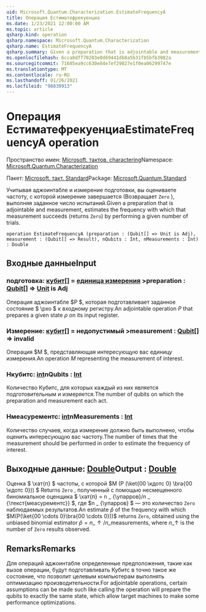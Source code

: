 ```yaml
---
uid: Microsoft.Quantum.Characterization.EstimateFrequencyA
title: Операция Естиматефрекуенциа
ms.date: 1/23/2021 12:00:00 AM
ms.topic: article
qsharp.kind: operation
qsharp.namespace: Microsoft.Quantum.Characterization
qsharp.name: EstimateFrequencyA
qsharp.summary: Given a preparation that is adjointable and measurement, estimates the frequency with which that measurement succeeds (returns `Zero`) by performing a given number of trials.
ms.openlocfilehash: 6cca8dff70283e0d69441db8a5b31fb5bfb3082a
ms.sourcegitcommit: 71605ea9cc630e84e7ef29027e1f0ea06299747e
ms.translationtype: MT
ms.contentlocale: ru-RU
ms.lasthandoff: 01/26/2021
ms.locfileid: "98839913"
---
```

# <a name="estimatefrequencya-operation"></a><span data-ttu-id="44ea6-102">Операция Естиматефрекуенциа</span><span class="sxs-lookup"><span data-stu-id="44ea6-102">EstimateFrequencyA operation</span></span>

<span data-ttu-id="44ea6-103">Пространство имен: [Microsoft. тактов. charactering](xref:Microsoft.Quantum.Characterization)</span><span class="sxs-lookup"><span data-stu-id="44ea6-103">Namespace: [Microsoft.Quantum.Characterization](xref:Microsoft.Quantum.Characterization)</span></span>

<span data-ttu-id="44ea6-104">Пакет: [Microsoft. такт. Standard](https://nuget.org/packages/Microsoft.Quantum.Standard)</span><span class="sxs-lookup"><span data-stu-id="44ea6-104">Package: [Microsoft.Quantum.Standard](https://nuget.org/packages/Microsoft.Quantum.Standard)</span></span>


<span data-ttu-id="44ea6-105">Учитывая аджоинтабле и измерение подготовки, вы оцениваете частоту, с которой измерение завершается (Возвращает `Zero` ), выполняя заданное число испытаний.</span><span class="sxs-lookup"><span data-stu-id="44ea6-105">Given a preparation that is adjointable and measurement, estimates the frequency with which that measurement succeeds (returns `Zero`) by performing a given number of trials.</span></span>

```qsharp
operation EstimateFrequencyA (preparation : (Qubit[] => Unit is Adj), measurement : (Qubit[] => Result), nQubits : Int, nMeasurements : Int) : Double
```


## <a name="input"></a><span data-ttu-id="44ea6-106">Входные данные</span><span class="sxs-lookup"><span data-stu-id="44ea6-106">Input</span></span>

### <a name="preparation--qubit--unit--is-adj"></a><span data-ttu-id="44ea6-107">подготовка: [кубит](xref:microsoft.quantum.lang-ref.qubit)[] = [единица измерения](xref:microsoft.quantum.lang-ref.unit) ></span><span class="sxs-lookup"><span data-stu-id="44ea6-107">preparation : [Qubit](xref:microsoft.quantum.lang-ref.qubit)[] => [Unit](xref:microsoft.quantum.lang-ref.unit)  is Adj</span></span>

<span data-ttu-id="44ea6-108">Операция аджоинтабле $P $, которая подготавливает заданное состояние $ \рхо $ к входному регистру.</span><span class="sxs-lookup"><span data-stu-id="44ea6-108">An adjointable operation $P$ that prepares a given state $\rho$ on its input register.</span></span>


### <a name="measurement--qubit--__invalidresult__"></a><span data-ttu-id="44ea6-109">Измерение: [кубит](xref:microsoft.quantum.lang-ref.qubit)[] = __недопустимый <Result>__></span><span class="sxs-lookup"><span data-stu-id="44ea6-109">measurement : [Qubit](xref:microsoft.quantum.lang-ref.qubit)[] => __invalid<Result>__</span></span> 

<span data-ttu-id="44ea6-110">Операция $M $, представляющая интересующую вас единицу измерения.</span><span class="sxs-lookup"><span data-stu-id="44ea6-110">An operation $M$ representing the measurement of interest.</span></span>


### <a name="nqubits--int"></a><span data-ttu-id="44ea6-111">Нкубитс: [int](xref:microsoft.quantum.lang-ref.int)</span><span class="sxs-lookup"><span data-stu-id="44ea6-111">nQubits : [Int](xref:microsoft.quantum.lang-ref.int)</span></span>

<span data-ttu-id="44ea6-112">Количество Кубитс, для которых каждый из них является подготовительным и измеряется.</span><span class="sxs-lookup"><span data-stu-id="44ea6-112">The number of qubits on which the preparation and measurement each act.</span></span>


### <a name="nmeasurements--int"></a><span data-ttu-id="44ea6-113">Нмеасурементс: [int](xref:microsoft.quantum.lang-ref.int)</span><span class="sxs-lookup"><span data-stu-id="44ea6-113">nMeasurements : [Int](xref:microsoft.quantum.lang-ref.int)</span></span>

<span data-ttu-id="44ea6-114">Количество случаев, когда измерение должно быть выполнено, чтобы оценить интересующую вас частоту.</span><span class="sxs-lookup"><span data-stu-id="44ea6-114">The number of times that the measurement should be performed in order to estimate the frequency of interest.</span></span>



## <a name="output--double"></a><span data-ttu-id="44ea6-115">Выходные данные: [Double](xref:microsoft.quantum.lang-ref.double)</span><span class="sxs-lookup"><span data-stu-id="44ea6-115">Output : [Double](xref:microsoft.quantum.lang-ref.double)</span></span>

<span data-ttu-id="44ea6-116">Оценка $ \хат{п} $ частоты, с которой $M (P (\ket{00 \кдотс 0} \bra{00 \кдотс 0})) $ Returns `Zero` , полученный с помощью несмещенного биномиальное оценщика $ \хат{п} = n \_ {\упарров}/n \_ {\текст{меасурементс}} $, где $n \_ {\упарров} $ — это количество `Zero` наблюдаемых результатов.</span><span class="sxs-lookup"><span data-stu-id="44ea6-116">An estimate $\hat{p}$ of the frequency with which $M(P(\ket{00 \cdots 0}\bra{00 \cdots 0}))$ returns `Zero`, obtained using the unbiased binomial estimator $\hat{p} = n\_{\uparrow} / n\_{\text{measurements}}$, where $n\_{\uparrow}$ is the number of `Zero` results observed.</span></span>

## <a name="remarks"></a><span data-ttu-id="44ea6-117">Remarks</span><span class="sxs-lookup"><span data-stu-id="44ea6-117">Remarks</span></span>

<span data-ttu-id="44ea6-118">Для операций аджоинтабле определенные предположения, такие как вызов операции, будут подготавливать Кубитс в точно такое же состояние, что позволит целевым компьютерам выполнять оптимизацию производительности.</span><span class="sxs-lookup"><span data-stu-id="44ea6-118">For adjointable operations, certain assumptions can be made such like calling the operation will prepare the qubits to exactly the same state, which allow target machines to make some performance optimizations.</span></span>